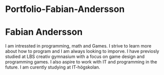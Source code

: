 # Portfolio-Fabian-Andersson

# Fabian Andersson
I am intressted in programming, math and Games. I strive to learn more about how to program and I am always looking to imporve. I have previosly studied at LBS creativ gymnasium with a focus on game design and programming games. I also aspire to work with IT and programming in the future. I am curently studying at IT-högskolan.